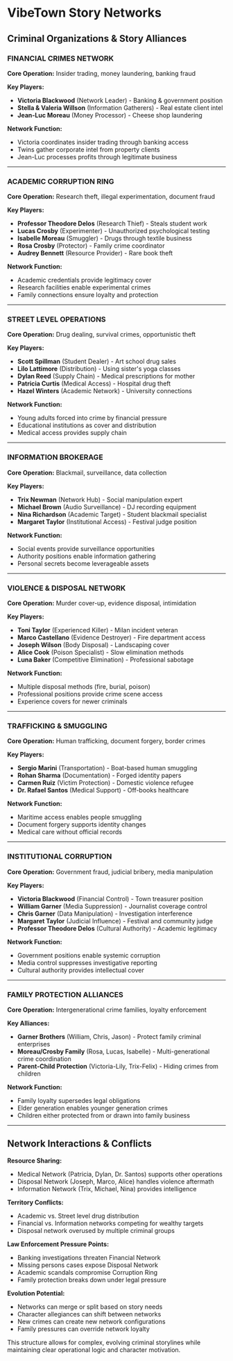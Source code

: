 # VibeTown Story Networks

## Criminal Organizations & Story Alliances

### **FINANCIAL CRIMES NETWORK**
**Core Operation:** Insider trading, money laundering, banking fraud

**Key Players:**
- **Victoria Blackwood** (Network Leader) - Banking & government position
- **Stella & Valeria Willson** (Information Gatherers) - Real estate client intel
- **Jean-Luc Moreau** (Money Processor) - Cheese shop laundering

**Network Function:**
- Victoria coordinates insider trading through banking access
- Twins gather corporate intel from property clients
- Jean-Luc processes profits through legitimate business

---

### **ACADEMIC CORRUPTION RING**
**Core Operation:** Research theft, illegal experimentation, document fraud

**Key Players:**
- **Professor Theodore Delos** (Research Thief) - Steals student work
- **Lucas Crosby** (Experimenter) - Unauthorized psychological testing
- **Isabelle Moreau** (Smuggler) - Drugs through textile business
- **Rosa Crosby** (Protector) - Family crime coordinator
- **Audrey Bennett** (Resource Provider) - Rare book theft

**Network Function:**
- Academic credentials provide legitimacy cover
- Research facilities enable experimental crimes
- Family connections ensure loyalty and protection

---

### **STREET LEVEL OPERATIONS**
**Core Operation:** Drug dealing, survival crimes, opportunistic theft

**Key Players:**
- **Scott Spillman** (Student Dealer) - Art school drug sales
- **Lilo Lattimore** (Distribution) - Using sister's yoga classes
- **Dylan Reed** (Supply Chain) - Medical prescriptions for mother
- **Patricia Curtis** (Medical Access) - Hospital drug theft
- **Hazel Winters** (Academic Network) - University connections

**Network Function:**
- Young adults forced into crime by financial pressure
- Educational institutions as cover and distribution
- Medical access provides supply chain

---

### **INFORMATION BROKERAGE**
**Core Operation:** Blackmail, surveillance, data collection

**Key Players:**
- **Trix Newman** (Network Hub) - Social manipulation expert
- **Michael Brown** (Audio Surveillance) - DJ recording equipment
- **Nina Richardson** (Academic Target) - Student blackmail specialist
- **Margaret Taylor** (Institutional Access) - Festival judge position

**Network Function:**
- Social events provide surveillance opportunities
- Authority positions enable information gathering
- Personal secrets become leverageable assets

---

### **VIOLENCE & DISPOSAL NETWORK**
**Core Operation:** Murder cover-up, evidence disposal, intimidation

**Key Players:**
- **Toni Taylor** (Experienced Killer) - Milan incident veteran
- **Marco Castellano** (Evidence Destroyer) - Fire department access
- **Joseph Wilson** (Body Disposal) - Landscaping cover
- **Alice Cook** (Poison Specialist) - Slow elimination methods
- **Luna Baker** (Competitive Elimination) - Professional sabotage

**Network Function:**
- Multiple disposal methods (fire, burial, poison)
- Professional positions provide crime scene access
- Experience covers for newer criminals

---

### **TRAFFICKING & SMUGGLING**
**Core Operation:** Human trafficking, document forgery, border crimes

**Key Players:**
- **Sergio Marini** (Transportation) - Boat-based human smuggling
- **Rohan Sharma** (Documentation) - Forged identity papers
- **Carmen Ruiz** (Victim Protection) - Domestic violence refugee
- **Dr. Rafael Santos** (Medical Support) - Off-books healthcare

**Network Function:**
- Maritime access enables people smuggling
- Document forgery supports identity changes
- Medical care without official records

---

### **INSTITUTIONAL CORRUPTION**
**Core Operation:** Government fraud, judicial bribery, media manipulation

**Key Players:**
- **Victoria Blackwood** (Financial Control) - Town treasurer position
- **William Garner** (Media Suppression) - Journalist coverage control
- **Chris Garner** (Data Manipulation) - Investigation interference
- **Margaret Taylor** (Judicial Influence) - Festival and community judge
- **Professor Theodore Delos** (Cultural Authority) - Academic legitimacy

**Network Function:**
- Government positions enable systemic corruption
- Media control suppresses investigative reporting
- Cultural authority provides intellectual cover

---

### **FAMILY PROTECTION ALLIANCES**
**Core Operation:** Intergenerational crime families, loyalty enforcement

**Key Alliances:**
- **Garner Brothers** (William, Chris, Jason) - Protect family criminal enterprises
- **Moreau/Crosby Family** (Rosa, Lucas, Isabelle) - Multi-generational crime coordination
- **Parent-Child Protection** (Victoria-Lily, Trix-Felix) - Hiding crimes from children

**Network Function:**
- Family loyalty supersedes legal obligations
- Elder generation enables younger generation crimes
- Children either protected from or drawn into family business

---

## **Network Interactions & Conflicts**

**Resource Sharing:**
- Medical Network (Patricia, Dylan, Dr. Santos) supports other operations
- Disposal Network (Joseph, Marco, Alice) handles violence aftermath
- Information Network (Trix, Michael, Nina) provides intelligence

**Territory Conflicts:**
- Academic vs. Street level drug distribution
- Financial vs. Information networks competing for wealthy targets
- Disposal network overused by multiple criminal groups

**Law Enforcement Pressure Points:**
- Banking investigations threaten Financial Network
- Missing persons cases expose Disposal Network
- Academic scandals compromise Corruption Ring
- Family protection breaks down under legal pressure

**Evolution Potential:**
- Networks can merge or split based on story needs
- Character allegiances can shift between networks
- New crimes can create new network configurations
- Family pressures can override network loyalty

This structure allows for complex, evolving criminal storylines while maintaining clear operational logic and character motivation.